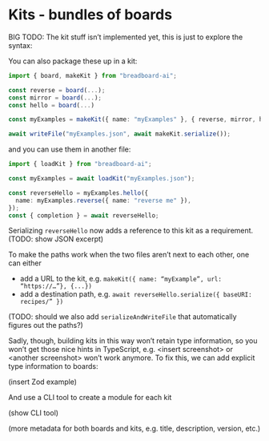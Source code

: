 # Kits - bundles of boards

BIG TODO: The kit stuff isn’t implemented yet, this is just to explore the
syntax:

You can also package these up in a kit:

```ts
import { board, makeKit } from "breadboard-ai";

const reverse = board(...);
const mirror = board(...);
const hello = board(...)

const myExamples = makeKit({ name: "myExamples" }, { reverse, mirror, hello });

await writeFile("myExamples.json", await makeKit.serialize());
```

and you can use them in another file:

```ts
import { loadKit } from "breadboard-ai";

const myExamples = await loadKit("myExamples.json");

const reverseHello = myExamples.hello({
  name: myExamples.reverse({ name: "reverse me" }),
});
const { completion } = await reverseHello;
```

Serializing `reverseHello` now adds a reference to this kit as a requirement.
(TODO: show JSON excerpt)

To make the paths work when the two files aren’t next to each other, one can
either

- add a URL to the kit, e.g. `makeKit({ name: “myExample”, url: “https://…”},
{...})`
- add a destination path, e.g. `await reverseHello.serialize({ baseURI:
recipes/” })`

(TODO: should we also add `serializeAndWriteFile` that automatically figures out
the paths?)

Sadly, though, building kits in this way won’t retain type information, so you
won’t get those nice hints in TypeScript, e.g. &lt;insert screenshot> or
&lt;another screenshot> won’t work anymore. To fix this, we can add explicit
type information to boards:

(insert Zod example)

And use a CLI tool to create a module for each kit

(show CLI tool)

(more metadata for both boards and kits, e.g. title, description, version,
etc.)
